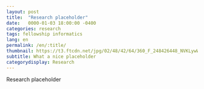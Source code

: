 ```yaml
---
layout: post
title:  "Research placeholder"
date:   0000-01-03 18:00:00 -0400
categories: research
tags: fellowship informatics
lang: en
permalink: /en/:title/
thumbnail: https://t3.ftcdn.net/jpg/02/48/42/64/360_F_248426448_NVKLywWqArG2ADUxDq6QprtIzsF82dMF.jpg
subtitle: What a nice placeholder
categorydisplay: Research
---
```


Research placeholder